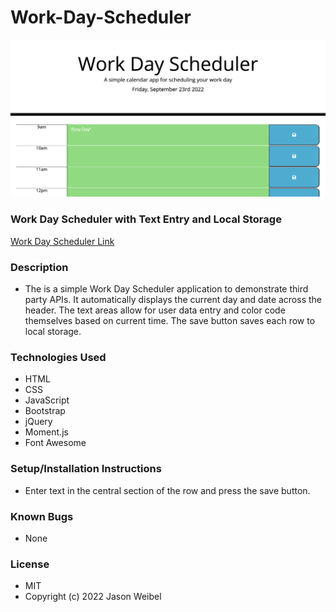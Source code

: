 # Work-Day-Scheduler

![screenshot](assets/images/Work-Day-Schedule.png)

### **Work Day Scheduler with Text Entry and Local Storage**

[Work Day Scheduler Link](https://jweibelbootcamp.github.io/Work-Day-Scheduler//)

### **Description**
* The is a simple Work Day Scheduler application to demonstrate third party APIs. It automatically displays the current day and date across the header. The text areas allow for user data entry and color code themselves based on current time.  The save button saves each row to local storage. 

### **Technologies Used**
* HTML
* CSS
* JavaScript
* Bootstrap
* jQuery
* Moment.js
* Font Awesome

### **Setup/Installation Instructions**
* Enter text in the central section of the row and press the save button.

### **Known Bugs**
* None 

### **License**
* MIT <br />
* Copyright (c) 2022 Jason Weibel